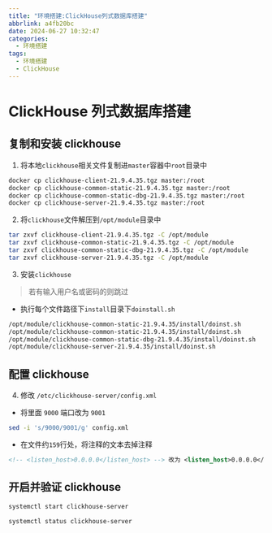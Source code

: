 ```yaml
---
title: "环境搭建:ClickHouse列式数据库搭建"
abbrlink: a4fb20bc
date: 2024-06-27 10:32:47
categories:
  - 环境搭建
tags:
  - 环境搭建
  - ClickHouse
---
```


# ClickHouse 列式数据库搭建

## 复制和安装 clickhouse

1. 将本地`clickhouse`相关文件复制进`master`容器中`root`目录中

```bash
docker cp clickhouse-client-21.9.4.35.tgz master:/root
docker cp clickhouse-common-static-21.9.4.35.tgz master:/root
docker cp clickhouse-common-static-dbg-21.9.4.35.tgz master:/root
docker cp clickhouse-server-21.9.4.35.tgz master:/root
```

2. 将`clickhouse`文件解压到`/opt/module`目录中

```bash
tar zxvf clickhouse-client-21.9.4.35.tgz -C /opt/module
tar zxvf clickhouse-common-static-21.9.4.35.tgz -C /opt/module
tar zxvf clickhouse-common-static-dbg-21.9.4.35.tgz -C /opt/module
tar zxvf clickhouse-server-21.9.4.35.tgz -C /opt/module
```

3. 安装`clickhouse`

> 若有输入用户名或密码的则跳过

- 执行每个文件路径下`install`目录下`doinstall.sh`

```bash
/opt/module/clickhouse-common-static-21.9.4.35/install/doinst.sh
/opt/module/clickhouse-common-static-21.9.4.35/install/doinst.sh
/opt/module/clickhouse-common-static-dbg-21.9.4.35/install/doinst.sh
/opt/module/clickhouse-server-21.9.4.35/install/doinst.sh
```

## 配置 clickhouse

4. 修改 `/etc/clickhouse-server/config.xml`

- 将里面 `9000` 端口改为 `9001`

```bash
sed -i 's/9000/9001/g' config.xml
```

- 在文件约`159`行处，将注释的文本去掉注释

```xml
<!-- <listen_host>0.0.0.0</listen_host> --> 改为 <listen_host>0.0.0.0</listen_host>
```

## 开启并验证 clickhouse

```bash
systemctl start clickhouse-server
```

```bash
systemctl status clickhouse-server
```
